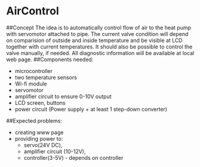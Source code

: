 # AirControl

##Concept
The idea is to automatically control flow of air to the heat pump with
servomotor attached to pipe. The current valve condition will depend on 
comparision of outside and inside temperature and be visible at LCD together 
with current temperatures. It should also be possible to control the valve 
manually, if needed. All diagnostic information will be available at local web 
page.
##Components needed: 
* microcontroller
* two temperature sensors
* Wi-fi module
* servomotor 
* amplifier circuit to ensure 0-10V output
* LCD screen, buttons
* power circuit (Power supply + at least 1 step-down converter)

##Expected problems:
* creating www page
* providing power to:
  * servo(24V DC), 
  * amplifier circuit (10-12V),
  * controller(3-5V) - depends on controller 